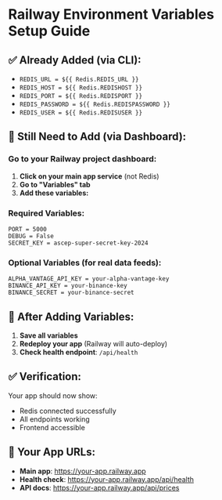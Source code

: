 # Railway Environment Variables Setup Guide

## ✅ Already Added (via CLI):
- `REDIS_URL = ${{ Redis.REDIS_URL }}`
- `REDIS_HOST = ${{ Redis.REDISHOST }}`
- `REDIS_PORT = ${{ Redis.REDISPORT }}`
- `REDIS_PASSWORD = ${{ Redis.REDISPASSWORD }}`
- `REDIS_USER = ${{ Redis.REDISUSER }}`

## 🔧 Still Need to Add (via Dashboard):

### Go to your Railway project dashboard:
1. **Click on your main app service** (not Redis)
2. **Go to "Variables" tab**
3. **Add these variables:**

### Required Variables:
```
PORT = 5000
DEBUG = False
SECRET_KEY = ascep-super-secret-key-2024
```

### Optional Variables (for real data feeds):
```
ALPHA_VANTAGE_API_KEY = your-alpha-vantage-key
BINANCE_API_KEY = your-binance-key
BINANCE_SECRET = your-binance-secret
```

## 🚀 After Adding Variables:
1. **Save all variables**
2. **Redeploy your app** (Railway will auto-deploy)
3. **Check health endpoint**: `/api/health`

## ✅ Verification:
Your app should now show:
- Redis connected successfully
- All endpoints working
- Frontend accessible

## 🔗 Your App URLs:
- **Main app**: https://your-app.railway.app
- **Health check**: https://your-app.railway.app/api/health
- **API docs**: https://your-app.railway.app/api/prices 